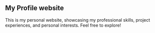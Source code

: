## My Profile website
This is my personal website, showcasing my professional skills, project experiences, and personal interests. Feel free to explore!
